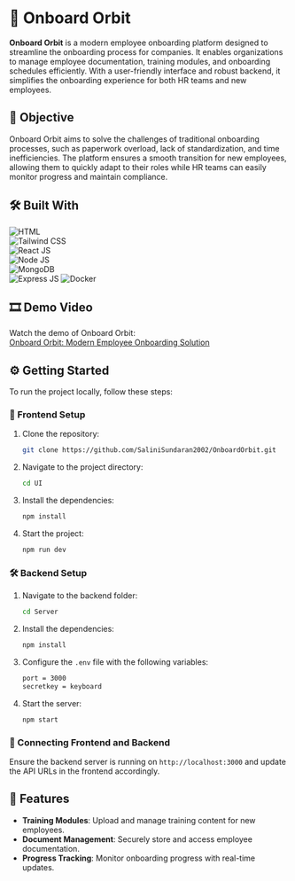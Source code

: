 # 🚀 Onboard Orbit

**Onboard Orbit** is a modern employee onboarding platform designed to streamline the onboarding process for companies. It enables organizations to manage employee documentation, training modules, and onboarding schedules efficiently. With a user-friendly interface and robust backend, it simplifies the onboarding experience for both HR teams and new employees.

## 🎯 Objective

Onboard Orbit aims to solve the challenges of traditional onboarding processes, such as paperwork overload, lack of standardization, and time inefficiencies. The platform ensures a smooth transition for new employees, allowing them to quickly adapt to their roles while HR teams can easily monitor progress and maintain compliance.

## 🛠️ Built With

![HTML](https://img.shields.io/badge/HTML-000000?style=flat&logo=html5&logoColor=E34F26&logoHeight=40)  
![Tailwind CSS](https://img.shields.io/badge/Tailwind%20CSS-38B2AC?style=flat&logo=tailwindcss&logoColor=white)  
![React JS](https://img.shields.io/badge/React-61DAFB?style=flat&logo=react&logoColor=black)  
![Node JS](https://img.shields.io/badge/Node.js-339933?style=flat&logo=nodedotjs&logoColor=white)  
![MongoDB](https://img.shields.io/badge/MongoDB-47A248?style=flat&logo=mongodb&logoColor=white)  
![Express JS](https://img.shields.io/badge/Express.js-404D59?style=flat&logo=express&logoColor=white)
![Docker](https://img.shields.io/badge/Docker-2496ED?style=flat&logo=docker&logoColor=white)


## 🎞️ Demo Video

Watch the demo of Onboard Orbit:  
[Onboard Orbit: Modern Employee Onboarding Solution](#)

## ⚙️ Getting Started

To run the project locally, follow these steps:

### 🚀 Frontend Setup

1. Clone the repository:
    ```bash
    git clone https://github.com/SaliniSundaran2002/OnboardOrbit.git
    ```
2. Navigate to the project directory:
    ```bash
    cd UI
    ```
3. Install the dependencies:
    ```bash
    npm install
    ```
4. Start the project:
    ```bash
    npm run dev
    ```

### 🛠️ Backend Setup

1. Navigate to the backend folder:
    ```bash
    cd Server
    ```
2. Install the dependencies:
    ```bash
    npm install
    ```
3. Configure the `.env` file with the following variables:
    ```bash
    port = 3000
    secretkey = keyboard
    ```
4. Start the server:
    ```bash
    npm start
    ```

### 🔗 Connecting Frontend and Backend

Ensure the backend server is running on `http://localhost:3000` and update the API URLs in the frontend accordingly.

## 🔑 Features

- **Training Modules**: Upload and manage training content for new employees.  
- **Document Management**: Securely store and access employee documentation.  
- **Progress Tracking**: Monitor onboarding progress with real-time updates.  





